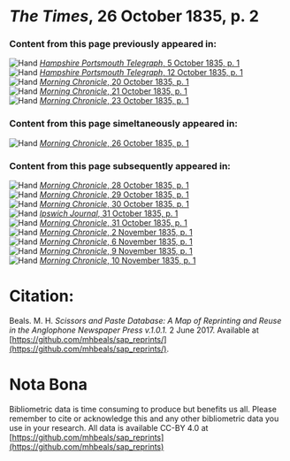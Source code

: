 # *The Times*, 26 October 1835, p. 2  
  
### Content from this page previously appeared in:  
![Hand](http://scissorsandpaste.net/wp-content/uploads/2017/06/smallhandpointer.png) [*Hampshire Portsmouth Telegraph*, 5 October 1835, p. 1](https://mhbeals.github.io/sap_html/Hampshire-Portsmouth-Telegraph/Hampshire-Portsmouth-Telegraph-5-October-1835-p-1)  
![Hand](http://scissorsandpaste.net/wp-content/uploads/2017/06/smallhandpointer.png) [*Hampshire Portsmouth Telegraph*, 12 October 1835, p. 1](https://mhbeals.github.io/sap_html/Hampshire-Portsmouth-Telegraph/Hampshire-Portsmouth-Telegraph-12-October-1835-p-1)  
![Hand](http://scissorsandpaste.net/wp-content/uploads/2017/06/smallhandpointer.png) [*Morning Chronicle*, 20 October 1835, p. 1](https://mhbeals.github.io/sap_html/Morning-Chronicle/Morning-Chronicle-20-October-1835-p-1)  
![Hand](http://scissorsandpaste.net/wp-content/uploads/2017/06/smallhandpointer.png) [*Morning Chronicle*, 21 October 1835, p. 1](https://mhbeals.github.io/sap_html/Morning-Chronicle/Morning-Chronicle-21-October-1835-p-1)  
![Hand](http://scissorsandpaste.net/wp-content/uploads/2017/06/smallhandpointer.png) [*Morning Chronicle*, 23 October 1835, p. 1](https://mhbeals.github.io/sap_html/Morning-Chronicle/Morning-Chronicle-23-October-1835-p-1)  
  
### Content from this page simeltaneously appeared in:  
![Hand](http://scissorsandpaste.net/wp-content/uploads/2017/06/smallhandpointer.png) [*Morning Chronicle*, 26 October 1835, p. 1](https://mhbeals.github.io/sap_html/Morning-Chronicle/Morning-Chronicle-26-October-1835-p-1)  
  
### Content from this page subsequently appeared in:  
![Hand](http://scissorsandpaste.net/wp-content/uploads/2017/06/smallhandpointer.png) [*Morning Chronicle*, 28 October 1835, p. 1](https://mhbeals.github.io/sap_html/Morning-Chronicle/Morning-Chronicle-28-October-1835-p-1)  
![Hand](http://scissorsandpaste.net/wp-content/uploads/2017/06/smallhandpointer.png) [*Morning Chronicle*, 29 October 1835, p. 1](https://mhbeals.github.io/sap_html/Morning-Chronicle/Morning-Chronicle-29-October-1835-p-1)  
![Hand](http://scissorsandpaste.net/wp-content/uploads/2017/06/smallhandpointer.png) [*Morning Chronicle*, 30 October 1835, p. 1](https://mhbeals.github.io/sap_html/Morning-Chronicle/Morning-Chronicle-30-October-1835-p-1)  
![Hand](http://scissorsandpaste.net/wp-content/uploads/2017/06/smallhandpointer.png) [*Ipswich Journal*, 31 October 1835, p. 1](https://mhbeals.github.io/sap_html/Ipswich-Journal/Ipswich-Journal-31-October-1835-p-1)  
![Hand](http://scissorsandpaste.net/wp-content/uploads/2017/06/smallhandpointer.png) [*Morning Chronicle*, 31 October 1835, p. 1](https://mhbeals.github.io/sap_html/Morning-Chronicle/Morning-Chronicle-31-October-1835-p-1)  
![Hand](http://scissorsandpaste.net/wp-content/uploads/2017/06/smallhandpointer.png) [*Morning Chronicle*, 2 November 1835, p. 1](https://mhbeals.github.io/sap_html/Morning-Chronicle/Morning-Chronicle-2-November-1835-p-1)  
![Hand](http://scissorsandpaste.net/wp-content/uploads/2017/06/smallhandpointer.png) [*Morning Chronicle*, 6 November 1835, p. 1](https://mhbeals.github.io/sap_html/Morning-Chronicle/Morning-Chronicle-6-November-1835-p-1)  
![Hand](http://scissorsandpaste.net/wp-content/uploads/2017/06/smallhandpointer.png) [*Morning Chronicle*, 9 November 1835, p. 1](https://mhbeals.github.io/sap_html/Morning-Chronicle/Morning-Chronicle-9-November-1835-p-1)  
![Hand](http://scissorsandpaste.net/wp-content/uploads/2017/06/smallhandpointer.png) [*Morning Chronicle*, 10 November 1835, p. 1](https://mhbeals.github.io/sap_html/Morning-Chronicle/Morning-Chronicle-10-November-1835-p-1)  


# Citation: 

Beals. M. H. *Scissors and Paste Database: A Map of Reprinting and Reuse in the Anglophone Newspaper Press v.1.0.1.* 2 June 2017. Available at [https://github.com/mhbeals/sap_reprints/](https://github.com/mhbeals/sap_reprints/). 

# Nota Bona

Bibliometric data is time consuming to produce but benefits us all. Please remember to cite or acknowledge this and any other bibliometric data you use in your research. All data is available CC-BY 4.0 at [https://github.com/mhbeals/sap_reprints](https://github.com/mhbeals/sap_reprints)